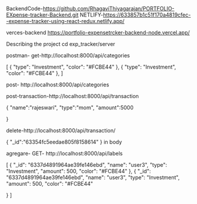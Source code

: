 
BackendCode-https://github.com/RhagaviThiyagarajan/PORTFOLIO-EXpense-tracker-Backend.git
NETLIFY-https://633857b1c51f170a4819cfec--expense-tracker-using-react-redux.netlify.app/

verces-backend
https://portfolio-expensetrcker-backend-node.vercel.app/

Describing the project
cd exp_tracker/server

postman- get-http://localhost:8000/api/categories

[ { "type": "Investment", "color": "#FCBE44" }, { "type": "Investment", "color": "#FCBE44" }, ]

post- http://localhost:8000/api/categories

post-transaction-http://localhost:8000/api/transaction

{ "name":"rajeswari", "type":"mom", "amount":5000

}

delete-http://localhost:8000/api/transaction/

{ "_id":"63354fc5eedae805f8158614" } in body

agregare- GET- http://localhost:8000/api/labels

[ { "_id": "6337d4891964ae39fe146ebd", "name": "user3", "type": "Investment", "amount": 500, "color": "#FCBE44" }, { "_id": "6337d4891964ae39fe146ebd", "name": "user3", "type": "Investment", "amount": 500, "color": "#FCBE44"

  }
  ]
